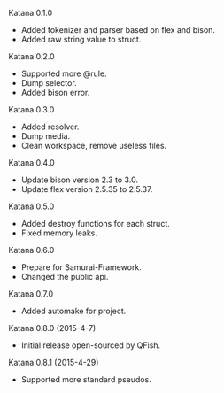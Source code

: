 Katana 0.1.0
* Added tokenizer and parser based on flex and bison.
* Added raw string value to struct.

Katana 0.2.0
* Supported more @rule.
* Dump selector.
* Added bison error.

Katana 0.3.0
* Added resolver.
* Dump media.
* Clean workspace, remove useless files.

Katana 0.4.0
* Update bison version 2.3 to 3.0.
* Update flex version 2.5.35 to 2.5.37.

Katana 0.5.0
* Added destroy functions for each struct.
* Fixed memory leaks.

Katana 0.6.0
* Prepare for Samurai-Framework.
* Changed the public api.

Katana 0.7.0
* Added automake for project.

Katana 0.8.0 (2015-4-7)
* Initial release open-sourced by QFish.

Katana 0.8.1 (2015-4-29)
* Supported more standard pseudos.
